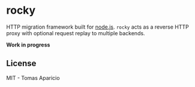 # rocky

HTTP migration framework built for [node.js](http://nodejs.org).
`rocky` acts as a reverse HTTP proxy with optional request replay to multiple backends. 

**Work in progress**

## License

MIT - Tomas Aparicio
